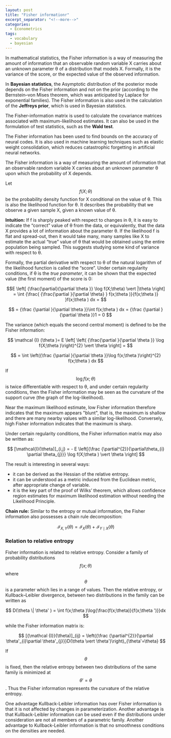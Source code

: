 ```yaml
---
layout: post
title: "Fisher informationr"
excerpt_separator: "<!--more-->"
categories:
  - Econometrics
tags:
  - vocabulary 
  - bayesian
---
```



<script src="https://cdn.mathjax.org/mathjax/latest/MathJax.js?config=TeX-AMS-MML_HTMLorMML" type="text/javascript"></script>


In mathematical statistics, the Fisher information 
is a way of measuring the amount of information that an observable random variable X carries 
about an unknown parameter θ of a distribution that models X. 
Formally, it is the variance of the score, or the expected value of the observed information.

In **Bayesian statistics**, the Asymptotic distribution of the posterior mode depends on the Fisher
information and not on the prior (according to the Bernstein–von Mises theorem, 
which was anticipated by Laplace for exponential families).
The Fisher information is also used in the calculation of the **Jeffreys prior**, 
which is used in Bayesian statistics.

The Fisher-information matrix is used to calculate the covariance matrices associated 
with maximum-likelihood estimates. It can also be used in the formulation of test statistics, 
such as the **Wald test**.

The Fisher information has been used to find bounds on the accuracy of neural codes. 
It is also used in machine learning techniques such as elastic weight consolidation, 
which reduces catastrophic forgetting in artificial neural networks.



<!--more-->

The Fisher information is a way of measuring the amount of information that an observable 
random variable X carries about an unknown parameter θ upon which the probability of X depends. 

Let $$f(X; \theta)$$ be the probability density function for X conditional on the value of θ. 
This is also the likelihood function for θ. It describes the probability that we observe 
a given sample X, given a known value of θ. 

**Intuition:**  If f is sharply peaked with respect to changes in θ, it is easy to indicate the “correct” 
value of θ from the data, or equivalently, that the data X provides a lot of information 
about the parameter θ. If the likelihood f is flat and spread-out, then it would take many, 
many samples like X to estimate the actual “true” value of θ that would be obtained 
using the entire population being sampled. This suggests studying some kind of 
variance with respect to θ.

Formally, the partial derivative with respect to θ of the natural logarithm
of the likelihood function is called the “score”. 
Under certain regularity conditions, if θ is the *true parameter*, it can be shown that 
the expected value (the first moment) of the score is 0:

$$E \left[ {\frac{\partial}{\partial \theta }} \log f(X;\theta) \vert |\theta \right] = \int {\frac{ {\frac{\partial }{\partial \theta} } f(x;\theta )}{f(x;\theta )} }f(x;\theta ) dx = $$

$$ = {\frac {\partial }{\partial \theta }}\int f(x;\theta ) dx  = {\frac {\partial }{\partial \theta }}1 = 0 $$  

The variance (which equals the second central moment) is defined to be the Fisher information:

$$ \mathcal {I} (\theta )= E \left[ \left( {\frac{\partial }{\partial \theta }} \log f(X;\theta )\right)^{2} \vert \theta \right] = $$

$$ = \int \left({\frac {\partial }{\partial \theta }}\log f(x;\theta )\right)^{2} f(x;\theta ) dx $$ 

If $$\log f(x; \theta)$$  is twice differentiable with respect to θ,
and under certain regularity conditions, then the Fisher information may 
be seen as the curvature of the support curve (the graph of the log-likelihood). 

Near the maximum likelihood estimate, low Fisher information therefore indicates that 
the maximum appears "blunt", that is, the maximum is shallow and there are many 
nearby values with a similar log-likelihood. Conversely, 
high Fisher information indicates that the maximum is sharp.

Under certain regularity conditions, the Fisher information matrix may also be written as:

$$ [\mathcal{I}(\theta)]_{i,j} = - E \left[{\frac {\partial^{2}}{\partial\theta_{i} \partial \theta_{j}}} \log f(X;\theta ) \vert \theta \right] $$

The result is interesting in several ways:
- it can be derived as the Hessian of the relative entropy.
- it can be understood as a metric induced from the Euclidean metric, after appropriate change of variable.
- it is the key part of the proof of Wilks’ theorem, which allows confidence region estimates for maximum likelihood estimation  without needing the Likelihood Principle.


**Chain rule:** Similar to the entropy or mutual information, the Fisher information 
also possesses a chain rule decomposition: 

$$ \mathcal{I}_{X,Y}(\theta)=\mathcal{I}_{X}(\theta )+\mathcal {I}_{Y\mid X}(\theta) $$

### Relation to relative entropy

Fisher information is related to relative entropy. Consider a family of probability distributions 
$$f(x;\theta )$$  where $$ \theta $$  is a parameter which lies in a range of values. 
Then the relative entropy, or Kullback–Leibler divergence, between two distributions 
in the family can be written as

$$ D(\theta \| \theta' ) = \int f(x;\theta )\log{\frac{f(x;\theta)}{f(x;\theta ')}}dx $$ 

while the Fisher information matrix is:

$$ [{\mathcal {I}}(\theta)]_{ij} = \left({\frac {\partial^{2}}{\partial \theta'_{i}\partial \theta'_{j}}}D(\theta \vert \theta')\right)_{\theta'=\theta} $$ 

If $$\theta$$   is fixed, then the relative entropy between two distributions 
of the same family is minimized at $$\theta'=\theta$$. 
Thus the Fisher information represents the curvature of the relative entropy.

One advantage Kullback-Leibler information has over Fisher information is that it is not affected by changes in parameterization. Another advantage is that Kullback-Leibler information can be used even if the distributions under consideration are not all members of a parametric family.
Another advantage to Kullback-Leibler information is that no smoothness conditions on the densities are needed.







